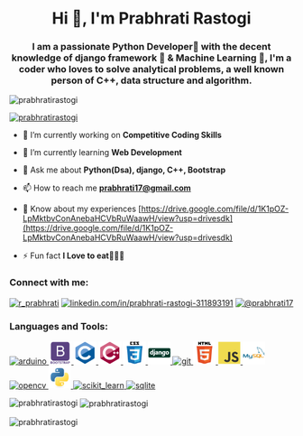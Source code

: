 <h1 align="center">Hi 👋, I'm Prabhrati Rastogi</h1>
<h3 align="center">I am a passionate Python Developer🌟 with the decent knowledge of django framework 👀 & Machine Learning 🌱, I'm a coder who loves to solve analytical problems, a well known person of C++, data structure and algorithm.</h3>

<p align="left"> <img src="https://komarev.com/ghpvc/?username=prabhratirastogi&label=Profile%20views&color=0e75b6&style=flat" alt="prabhratirastogi" /> </p>

<p align="left"> <a href="https://github.com/ryo-ma/github-profile-trophy"><img src="https://github-profile-trophy.vercel.app/?username=prabhratirastogi" alt="prabhratirastogi" /></a> </p>

- 🔭 I’m currently working on **Competitive Coding Skills**

- 🌱 I’m currently learning **Web Development**

- 💬 Ask me about **Python(Dsa), django, C++, Bootstrap**

- 📫 How to reach me **prabhrati17@gmail.com**

- 📄 Know about my experiences [https://drive.google.com/file/d/1K1pOZ-LpMktbvConAnebaHCVbRuWaawH/view?usp=drivesdk](https://drive.google.com/file/d/1K1pOZ-LpMktbvConAnebaHCVbRuWaawH/view?usp=drivesdk)

- ⚡ Fun fact **I Love to eat🍕🍩🌮**

<h3 align="left">Connect with me:</h3>
<p align="left">
<a href="https://twitter.com/r_prabhrati" target="blank"><img align="center" src="https://raw.githubusercontent.com/rahuldkjain/github-profile-readme-generator/master/src/images/icons/Social/twitter.svg" alt="r_prabhrati" height="30" width="40" /></a>
<a href="https://linkedin.com/in/linkedin.com/in/prabhrati-rastogi-311893191" target="blank"><img align="center" src="https://raw.githubusercontent.com/rahuldkjain/github-profile-readme-generator/master/src/images/icons/Social/linked-in-alt.svg" alt="linkedin.com/in/prabhrati-rastogi-311893191" height="30" width="40" /></a>
<a href="https://www.hackerrank.com/@prabhrati17" target="blank"><img align="center" src="https://raw.githubusercontent.com/rahuldkjain/github-profile-readme-generator/master/src/images/icons/Social/hackerrank.svg" alt="@prabhrati17" height="30" width="40" /></a>
</p>

<h3 align="left">Languages and Tools:</h3>
<p align="left"> <a href="https://www.arduino.cc/" target="_blank"> <img src="https://cdn.worldvectorlogo.com/logos/arduino-1.svg" alt="arduino" width="40" height="40"/> </a> <a href="https://getbootstrap.com" target="_blank"> <img src="https://raw.githubusercontent.com/devicons/devicon/master/icons/bootstrap/bootstrap-plain-wordmark.svg" alt="bootstrap" width="40" height="40"/> </a> <a href="https://www.cprogramming.com/" target="_blank"> <img src="https://raw.githubusercontent.com/devicons/devicon/master/icons/c/c-original.svg" alt="c" width="40" height="40"/> </a> <a href="https://www.w3schools.com/cpp/" target="_blank"> <img src="https://raw.githubusercontent.com/devicons/devicon/master/icons/cplusplus/cplusplus-original.svg" alt="cplusplus" width="40" height="40"/> </a> <a href="https://www.w3schools.com/css/" target="_blank"> <img src="https://raw.githubusercontent.com/devicons/devicon/master/icons/css3/css3-original-wordmark.svg" alt="css3" width="40" height="40"/> </a> <a href="https://www.djangoproject.com/" target="_blank"> <img src="https://raw.githubusercontent.com/devicons/devicon/master/icons/django/django-original.svg" alt="django" width="40" height="40"/> </a> <a href="https://git-scm.com/" target="_blank"> <img src="https://www.vectorlogo.zone/logos/git-scm/git-scm-icon.svg" alt="git" width="40" height="40"/> </a> <a href="https://www.w3.org/html/" target="_blank"> <img src="https://raw.githubusercontent.com/devicons/devicon/master/icons/html5/html5-original-wordmark.svg" alt="html5" width="40" height="40"/> </a> <a href="https://developer.mozilla.org/en-US/docs/Web/JavaScript" target="_blank"> <img src="https://raw.githubusercontent.com/devicons/devicon/master/icons/javascript/javascript-original.svg" alt="javascript" width="40" height="40"/> </a> <a href="https://www.mysql.com/" target="_blank"> <img src="https://raw.githubusercontent.com/devicons/devicon/master/icons/mysql/mysql-original-wordmark.svg" alt="mysql" width="40" height="40"/> </a> <a href="https://opencv.org/" target="_blank"> <img src="https://www.vectorlogo.zone/logos/opencv/opencv-icon.svg" alt="opencv" width="40" height="40"/> </a> <a href="https://www.python.org" target="_blank"> <img src="https://raw.githubusercontent.com/devicons/devicon/master/icons/python/python-original.svg" alt="python" width="40" height="40"/> </a> <a href="https://scikit-learn.org/" target="_blank"> <img src="https://upload.wikimedia.org/wikipedia/commons/0/05/Scikit_learn_logo_small.svg" alt="scikit_learn" width="40" height="40"/> </a> <a href="https://www.sqlite.org/" target="_blank"> <img src="https://www.vectorlogo.zone/logos/sqlite/sqlite-icon.svg" alt="sqlite" width="40" height="40"/> </a> </p>

<p><img align="left" src="https://github-readme-stats.vercel.app/api/top-langs?username=prabhratirastogi&show_icons=true&locale=en&layout=compact" alt="prabhratirastogi" /></p>

<p>&nbsp;<img align="center" src="https://github-readme-stats.vercel.app/api?username=prabhratirastogi&show_icons=true&locale=en" alt="prabhratirastogi" /></p>

<p><img align="center" src="https://github-readme-streak-stats.herokuapp.com/?user=prabhratirastogi&" alt="prabhratirastogi" /></p>
